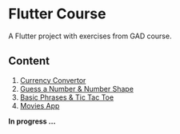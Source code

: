 # Flutter Course 

A Flutter project with exercises from GAD course.

## Content 

1. [Currency Convertor](https://github.com/CristiSandu/Flutter-Course/tree/main/lib/src/01)  
2. [Guess a Number & Number Shape](https://github.com/CristiSandu/Flutter-Course/tree/main/lib/src/02)  
3. [Basic Phrases & Tic Tac Toe](https://github.com/CristiSandu/Flutter-Course/tree/main/lib/src/03)   
4. [Movies App](https://github.com/CristiSandu/Flutter-Course/tree/main/lib/src/04)   

**In progress ...** 
